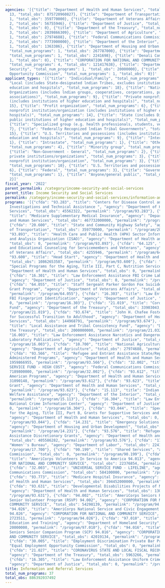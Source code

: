 ```yaml
---
agencies: '[{"title": "Department of Health and Human Services", "total_num_programs":
  13, "total_obs": 875720960827}, {"title": "Department of Transportation", "total_num_programs":
  1, "total_obs": 359770000}, {"title": "Department of Veterans Affairs", "total_num_programs":
  2, "total_obs": 56755946}, {"title": "Department of Justice", "total_num_programs":
  5, "total_obs": 0}, {"title": "Department of the Treasury", "total_num_programs":
  3, "total_obs": 2039866309}, {"title": "Department of Agriculture", "total_num_programs":
  1, "total_obs": 27974688}, {"title": "Federal Communications Commission", "total_num_programs":
  2, "total_obs": 7773900000}, {"title": "Department of the Interior", "total_num_programs":
  1, "total_obs": 1363386}, {"title": "Department of Housing and Urban Development",
  "total_num_programs": 1, "total_obs": 267787000}, {"title": "Department of Labor",
  "total_num_programs": 1, "total_obs": 2241698}, {"title": "Denali Commission", "total_num_programs":
  1, "total_obs": 0}, {"title": "CORPORATION FOR NATIONAL AND COMMUNITY SERVICE",
  "total_num_programs": 4, "total_obs": 121417638}, {"title": "Department of Homeland
  Security", "total_num_programs": 1, "total_obs": 20000000}, {"title": "Equal Employment
  Opportunity Commission", "total_num_programs": 1, "total_obs": 0}]'
applicant_types: '[{"title": "Individual/Family", "total_num_programs": 8}, {"title":
  "Local (includes State-designated lndian Tribes, excludes institutions of higher
  education and hospitals", "total_num_programs": 18}, {"title": "Native American
  Organizations (includes lndian groups, cooperatives, corporations, partnerships,
  associations)", "total_num_programs": 9}, {"title": "Private nonprofit institution/organization
  (includes institutions of higher education and hospitals)", "total_num_programs":
  15}, {"title": "Profit organization", "total_num_programs": 6}, {"title": "Public
  nonprofit institution/organization (includes institutions of higher education and
  hospitals)", "total_num_programs": 14}, {"title": "State (includes District of Columbia,
  public institutions of higher education and hospitals)", "total_num_programs": 14},
  {"title": "Specialized group (e.g. health professionals, students, veterans)", "total_num_programs":
  7}, {"title": "Federally Recognized lndian Tribal Governments", "total_num_programs":
  15}, {"title": "U.S. Territories and possessions (includes institutions of higher
  education and hospitals)", "total_num_programs": 9}, {"title": "Interstate", "total_num_programs":
  1}, {"title": "Intrastate", "total_num_programs": 1}, {"title": "Other public institution/organization",
  "total_num_programs": 4}, {"title": "Minority group", "total_num_programs": 3},
  {"title": "Non-Government - General", "total_num_programs": 2}, {"title": "Other
  private institutions/organizations", "total_num_programs": 3}, {"title": "Quasi-public
  nonprofit institution/organization", "total_num_programs": 3}, {"title": "State",
  "total_num_programs": 10}, {"title": "U.S. Territories and possessions", "total_num_programs":
  6}, {"title": "Federal", "total_num_programs": 3}, {"title": "Government - General",
  "total_num_programs": 1}, {"title": "Anyone/general public", "total_num_programs":
  2}]'
fiscal_year: '2022'
parent_permalink: /category/income-security-and-social-services
parent_title: Income Security and Social Services
permalink: /category/income-security-and-social-services/information-and-referral-services
programs: '[{"cfda": "93.283", "title": "Centers for Disease Control and Prevention
  Investigations and Technical Assistance ", "agency": "Department of Health and Human
  Services", "total_obs": 45562322, "permalink": "/program/93.283"}, {"cfda": "93.774",
  "title": "Medicare Supplementary Medical Insurance", "agency": "Department of Health
  and Human Services", "total_obs": 467732000000, "permalink": "/program/93.774"},
  {"cfda": "20.600", "title": "State and Community Highway Safety", "agency": "Department
  of Transportation", "total_obs": 359770000, "permalink": "/program/20.600"}, {"cfda":
  "93.893", "title": "Health Care and Public Health (HPH) Sector Information Sharing
  and Analysis Organization (ISAO)", "agency": "Department of Health and Human Services",
  "total_obs": 0, "permalink": "/program/93.893"}, {"cfda": "64.125", "title": "Vocational
  and Educational Counseling for Servicemembers and Veterans", "agency": "Department
  of Veterans Affairs", "total_obs": 4255946, "permalink": "/program/64.125"}, {"cfda":
  "93.600", "title": "Head Start", "agency": "Department of Health and Human Services",
  "total_obs": 10862653587, "permalink": "/program/93.600"}, {"cfda": "93.045", "title":
  "Special Programs for the Aging, Title III, Part C, Nutrition Services", "agency":
  "Department of Health and Human Services", "total_obs": 0, "permalink": "/program/93.045"},
  {"cfda": "16.301", "title": "Law Enforcement Assistance FBI Crime Laboratory Support",
  "agency": "Department of Justice", "total_obs": 0, "permalink": "/program/16.301"},
  {"cfda": "64.055", "title": "Staff Sergeant Parker Gordon Fox Suicide Prevention
  Grant Program", "agency": "Department of Veterans Affairs", "total_obs": 52500000,
  "permalink": "/program/64.055"}, {"cfda": "16.303", "title": "Law Enforcement Assistance
  FBI Fingerprint Identification", "agency": "Department of Justice", "total_obs":
  0, "permalink": "/program/16.303"}, {"cfda": "21.019", "title": "Coronavirus Relief
  Fund", "agency": "Department of the Treasury", "total_obs": 33903043, "permalink":
  "/program/21.019"}, {"cfda": "93.674", "title": "John H. Chafee Foster Care Program
  for Successful Transition to Adulthood", "agency": "Department of Health and Human
  Services", "total_obs": 144968791, "permalink": "/program/93.674"}, {"cfda": "21.032",
  "title": "Local Assistance and Tribal Consistency Fund", "agency": "Department of
  the Treasury", "total_obs": 2000000000, "permalink": "/program/21.032"}, {"cfda":
  "16.003", "title": "Law Enforcement Assistance Narcotics and Dangerous Drugs Technical
  Laboratory Publications", "agency": "Department of Justice", "total_obs": 0, "permalink":
  "/program/16.003"}, {"cfda": "10.700", "title": "National Agricultural Library",
  "agency": "Department of Agriculture", "total_obs": 27974688, "permalink": "/program/10.700"},
  {"cfda": "93.566", "title": "Refugee and Entrant Assistance State/Replacement Designee
  Administered Programs", "agency": "Department of Health and Human Services", "total_obs":
  1959866955, "permalink": "/program/93.566"}, {"cfda": "32.002", "title": "UNIVERSAL
  SERVICE FUND - HIGH COST", "agency": "Federal Communications Commission", "total_obs":
  7189800000, "permalink": "/program/32.002"}, {"cfda": "93.612", "title": "Native
  American Programs", "agency": "Department of Health and Human Services", "total_obs":
  31090148, "permalink": "/program/93.612"}, {"cfda": "93.623", "title": "Basic Center
  Grant", "agency": "Department of Health and Human Services", "total_obs": 74232742,
  "permalink": "/program/93.623"}, {"cfda": "15.113", "title": "Indian Social Services
  Welfare Assistance", "agency": "Department of the Interior", "total_obs": 1363386,
  "permalink": "/program/15.113"}, {"cfda": "16.304", "title": "Law Enforcement Assistance
  National Crime Information Center", "agency": "Department of Justice", "total_obs":
  0, "permalink": "/program/16.304"}, {"cfda": "93.044", "title": "Special Programs
  for the Aging, Title III, Part B, Grants for Supportive Services and Senior Centers",
  "agency": "Department of Health and Human Services", "total_obs": 0, "permalink":
  "/program/93.044"}, {"cfda": "14.231", "title": "Emergency Solutions Grant Program",
  "agency": "Department of Housing and Urban Development", "total_obs": 267787000,
  "permalink": "/program/14.231"}, {"cfda": "93.576", "title": "Refugee and Entrant
  Assistance Discretionary Grants", "agency": "Department of Health and Human Services",
  "total_obs": 405586282, "permalink": "/program/93.576"}, {"cfda": "17.700", "title":
  "Women''s Bureau", "agency": "Department of Labor", "total_obs": 2241698, "permalink":
  "/program/17.700"}, {"cfda": "90.199", "title": "Shared Services", "agency": "Denali
  Commission", "total_obs": 0, "permalink": "/program/90.199"}, {"cfda": "94.013",
  "title": "AmeriCorps Volunteers In Service to America 94.013", "agency": "CORPORATION
  FOR NATIONAL AND COMMUNITY SERVICE", "total_obs": 22376854, "permalink": "/program/94.013"},
  {"cfda": "32.003", "title": "UNIVERSAL SERVICE FUND - LIFELINE", "agency": "Federal
  Communications Commission", "total_obs": 584100000, "permalink": "/program/32.003"},
  {"cfda": "93.773", "title": "Medicare Hospital Insurance", "agency": "Department
  of Health and Human Services", "total_obs": 394452000000, "permalink": "/program/93.773"},
  {"cfda": "93.631", "title": "Developmental Disabilities Projects of National Significance",
  "agency": "Department of Health and Human Services", "total_obs": 13000000, "permalink":
  "/program/93.631"}, {"cfda": "94.002", "title": "AmeriCorps Seniors Retired and
  Senior Volunteer Program (RSVP) 94.002", "agency": "CORPORATION FOR NATIONAL AND
  COMMUNITY SERVICE", "total_obs": 54298139, "permalink": "/program/94.002"}, {"cfda":
  "94.026", "title": "AmeriCorps National Service and Civic Engagement Research Competition
  94.026", "agency": "CORPORATION FOR NATIONAL AND COMMUNITY SERVICE", "total_obs":
  2723511, "permalink": "/program/94.026"}, {"cfda": "97.010", "title": "Citizenship
  Education and Training", "agency": "Department of Homeland Security", "total_obs":
  20000000, "permalink": "/program/97.010"}, {"cfda": "94.016", "title": "AmeriCorps
  Seniors Senior Companion Program (SCP) 94.016", "agency": "CORPORATION FOR NATIONAL
  AND COMMUNITY SERVICE", "total_obs": 42019134, "permalink": "/program/94.016"},
  {"cfda": "30.005", "title": "Employment Discrimination Private Bar Program", "agency":
  "Equal Employment Opportunity Commission", "total_obs": 0, "permalink": "/program/30.005"},
  {"cfda": "21.027", "title": "CORONAVIRUS STATE AND LOCAL FISCAL RECOVERY FUNDS",
  "agency": "Department of the Treasury", "total_obs": 5963266, "permalink": "/program/21.027"},
  {"cfda": "16.305", "title": "Law Enforcement Assistance Uniform Crime Reports",
  "agency": "Department of Justice", "total_obs": 0, "permalink": "/program/16.305"}]'
title: Information and Referral Services
total_num_programs: 37
total_obs: 886392037492
---
```

